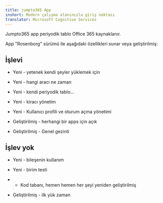 ```yaml
---
title: jumpto365 App
inshort: Modern çalışma alanınızla giriş noktası
translator: Microsoft Cognitive Services
---
```



Jumpto365 app periyodik tablo Office 365 kaynaklanır. 

App "Rosenborg" sürümü ile aşağıdaki özellikleri sunar veya geliştirilmiş:

## İşlevi

* Yeni - yetenek kendi şeyler yüklemek için

* Yeni - hangi aracı ne zaman

* Yeni - kendi periyodik tablo...

* Yeni - kiracı yönetim

* Yeni - Kullanıcı profili ve oturum açma yönetimi

* Geliştirilmiş - herhangi bir apps için açık

* Geliştirilmiş - Genel gezinti

## İşlev yok

* Yeni - bileşenin kullanım

* Yeni - birim testi

* - Kod tabanı, hemen hemen her şeyi yeniden geliştirilmiş

* Geliştirilmiş - ilk yük zaman




